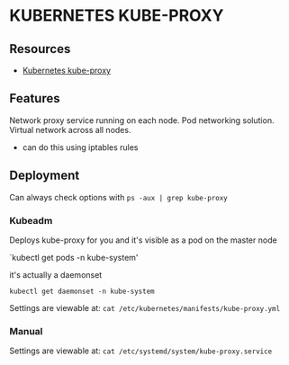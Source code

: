 
# KUBERNETES KUBE-PROXY

## Resources

- [Kubernetes kube-proxy](https://kubernetes.io/docs/reference/command-line-tools-reference/kube-proxy/)

## Features
Network proxy service running on each node. Pod networking solution.
Virtual network across all nodes.

- can do this using iptables rules

## Deployment

Can always check options with `ps -aux | grep kube-proxy`

### Kubeadm
Deploys kube-proxy for you and it's visible as a pod on the master node

`kubectl get pods -n kube-system'

it's actually a daemonset

`kubectl get daemonset -n kube-system`

Settings are viewable at:
`cat /etc/kubernetes/manifests/kube-proxy.yml`

### Manual

Settings are viewable at:
`cat /etc/systemd/system/kube-proxy.service`